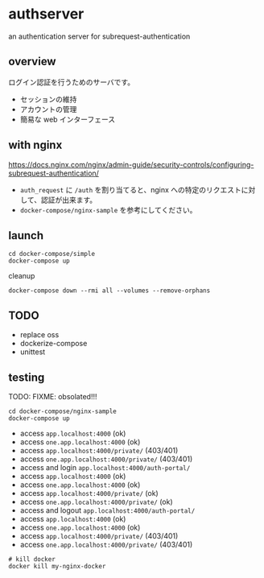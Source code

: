 # authserver

an authentication server for subrequest-authentication

## overview

ログイン認証を行うためのサーバです。

- セッションの維持
- アカウントの管理
- 簡易な web インターフェース

## with nginx

https://docs.nginx.com/nginx/admin-guide/security-controls/configuring-subrequest-authentication/

- `auth_request` に `/auth` を割り当てると、nginx への特定のリクエストに対して、認証が出来ます。
- `docker-compose/nginx-sample` を参考にしてください。

## launch

```
cd docker-compose/simple
docker-compose up
```

cleanup

```
docker-compose down --rmi all --volumes --remove-orphans
```

## TODO

- replace oss
- dockerize-compose
- unittest

## testing

TODO: FIXME: obsolated!!!

```
cd docker-compose/nginx-sample
docker-compose up
```

- access `app.localhost:4000` (ok)
- access `one.app.localhost:4000` (ok)
- access `app.localhost:4000/private/` (403/401)
- access `one.app.localhost:4000/private/` (403/401)
- access and login `app.localhost:4000/auth-portal/`
- access `app.localhost:4000` (ok)
- access `one.app.localhost:4000` (ok)
- access `app.localhost:4000/private/` (ok)
- access `one.app.localhost:4000/private/` (ok)
- access and logout `app.localhost:4000/auth-portal/`
- access `app.localhost:4000` (ok)
- access `one.app.localhost:4000` (ok)
- access `app.localhost:4000/private/` (403/401)
- access `one.app.localhost:4000/private/` (403/401)

```
# kill docker
docker kill my-nginx-docker
```
